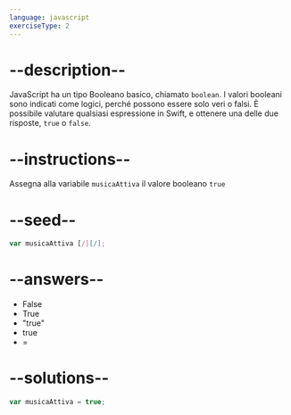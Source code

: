 ```yaml
---
language: javascript
exerciseType: 2
---
```


# --description--

JavaScript ha un tipo Booleano basico, chiamato `boolean`.
I valori booleani sono indicati come logici, perché possono essere solo veri o falsi.
È possibile valutare qualsiasi espressione in Swift, e ottenere una delle due risposte, `true` o `false`.

# --instructions--

Assegna alla variabile `musicaAttiva` il valore booleano `true`

# --seed--

```javascript
var musicaAttiva [/][/];
```

# --answers--

- False
- True
- "true"
- true
- = 

# --solutions--

```javascript
var musicaAttiva = true;
```
